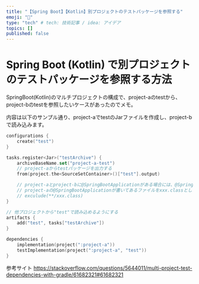 ```yaml
---
title: "【Spring Boot】【Kotlin】別プロジェクトのテストパッケージを参照する"
emoji: "🐙"
type: "tech" # tech: 技術記事 / idea: アイデア
topics: []
published: false
---
```


# Spring Boot (Kotlin) で別プロジェクトのテストパッケージを参照する方法
SpringBoot(Kotlin)のマルチプロジェクトの構成で、project-aのtestから、project-bのtestを参照したいケースがあったのでメモ。

内容は以下のサンプル通り、project-aでtestのJarファイルを作成し、project-bで読み込みます。

```kts:project-a/bundle.gradle.kts
configurations {
    create("test")
}

tasks.register<Jar>("testArchive") {
    archiveBaseName.set("project-a-test")
    // project-aからtestパッケージを出力する
    from(project.the<SourceSetContainer>()["test"].output)

    // project-aとproject-bに@SpringBootApplicationがある場合には、@SpringBootApplicationの重複エラーが発生してしまう。
    // project-aの@SpringBootApplicationが書いてあるファイルをxxx.classとした場合、以下で除外できる。
    // exculude(**/xxx.class)
}

// 他プロジェクトから"test"で読み込めるようにする
artifacts {
    add("test", tasks["testArchive"])
}
```

```kts:projet-b/bundle.gradle.kts
dependencies {
    implementation(project(":project-a"))
    testImplementation(project(":project-a", "test"))
}
```

参考サイト
https://stackoverflow.com/questions/5644011/multi-project-test-dependencies-with-gradle/61682321#61682321